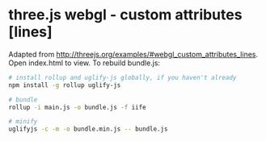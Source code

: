 # three.js webgl - custom attributes [lines]

Adapted from http://threejs.org/examples/#webgl_custom_attributes_lines. Open index.html to view. To rebuild bundle.js:

```bash
# install rollup and uglify-js globally, if you haven't already
npm install -g rollup uglify-js

# bundle
rollup -i main.js -o bundle.js -f iife

# minify
uglifyjs -c -m -o bundle.min.js -- bundle.js
```
